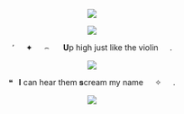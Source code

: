 <p align="center"
   
![](https://komarev.com/ghpvc/?username=purxi&color=CAC9CE&label=Audience)

   
  <p align="center"
     
  <p align="center">   
     <img src="https://files.catbox.moe/nr6khr.png"/>
    
<p align="center"
   
٬⠀⠀✦⠀⠀⌢⠀⠀ 𝐔p high just like the violin⠀⠀.
     
  <p align="center">   
     <img src="https://files.catbox.moe/mqaedq.png"/>
     


<p align="center"
   
  ❝⠀𝐈 can hear them 𝐬cream my name⠀⠀✧⠀⠀.
   

   <p align="center">
<img src="https://files.catbox.moe/9udngf.png"/>



<!--
**sacrificedfool/sacrificedfool** is a ✨ _special_ ✨ repository because its `README.md` (this file) appears on your GitHub profile.

Here are some ideas to get you started:

- 🔭 I’m currently working on ...
- 🌱 I’m currently learning ...
- 👯 I’m looking to collaborate on ...
- 🤔 I’m looking for help with ...
- 💬 Ask me about ...
- 📫 How to reach me: ...
- 😄 Pronouns: ...
- ⚡ Fun fact: ...
-->

